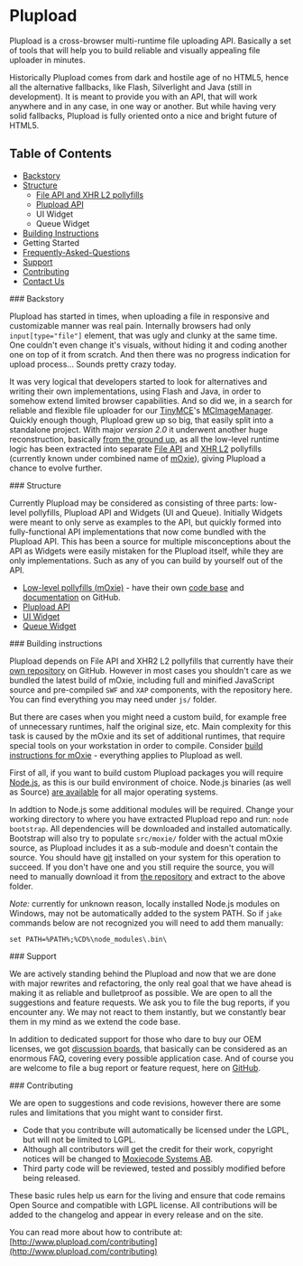 # Plupload

Plupload is a cross-browser multi-runtime file uploading API. Basically a set of tools that will help you to build reliable and visually appealing file uploader in minutes.

Historically Plupload comes from dark and hostile age of no HTML5, hence all the alternative fallbacks, like Flash, Silverlight and Java (still in development). It is meant to provide you with an API, that will work anywhere and in any case, in one way or another. But while having very solid fallbacks, Plupload is fully oriented onto a nice and bright future of HTML5.

## Table of Contents
* [Backstory](#backstory)
* [Structure](#structure)
  * [File API and XHR L2 pollyfills](https://github.com/moxiecode/moxie)
  * [Plupload API](/moxiecode/plupload/wiki/API)
  * UI Widget
  * Queue Widget
* [Building Instructions](#build)
* Getting Started
* [Frequently-Asked-Questions](/moxiecode/plupload/wiki/Frequently-Asked-Questions)
* [Support](#support)
* [Contributing](#contribute)
* [Contact Us](http://www.moxiecode.com/contact.php)

<a name="backstory" />
### Backstory

Plupload has started in times, when uploading a file in responsive and customizable manner was real pain. Internally browsers had only `input[type="file"]` element, that was ugly and clunky at the same time. One couldn't even change it's visuals, without hiding it and coding another one on top of it from scratch. And then there was no progress indication for upload process... Sounds pretty crazy today.

It was very logical that developers started to look for alternatives and writing their own implementations, using Flash and Java, in order to somehow extend limited browser capabilities. And so did we, in a search for reliable and flexible file uploader for our [TinyMCE](http://www.tinymce.com/index.php)'s [MCImageManager](http://www.tinymce.com/enterprise/mcimagemanager.php). Quickly enough though, Plupload grew up so big, that easily split into a standalone project. With major *version 2.0* it underwent another huge reconstruction, basically [from the ground up](http://blog.moxiecode.com/2012/11/28/first-public-beta-plupload-2/), as all the low-level runtime logic has been extracted into separate [File API](http://www.w3.org/TR/FileAPI/) and [XHR L2](http://www.w3.org/TR/XMLHttpRequest/) pollyfills (currently known under combined name of [mOxie](https://github.com/moxiecode/moxie)), giving Plupload a chance to evolve further.

<a name="structure" />
### Structure

Currently Plupload may be considered as consisting of three parts: low-level pollyfills, Plupload API and Widgets (UI and Queue). Initially Widgets were meant to only serve as examples to the API, but quickly formed into fully-functional API implementations that now come bundled with the Plupload API. This has been a source for multiple misconceptions about the API as Widgets were easily mistaken for the Plupload itself, while they are only implementations. Such as any of you can build by yourself out of the API.

* [Low-level pollyfills (mOxie)](https://github.com/moxiecode/moxie) - have their own [code base](https://github.com/moxiecode/moxie) and [documentation](https://github.com/moxiecode/moxie/wiki) on GitHub.
* [Plupload API](/moxiecode/plupload/wiki/API)
* [UI Widget]()
* [Queue Widget]()

<a name="build" />
### Building instructions

Plupload depends on File API and XHR2 L2 pollyfills that currently have their [own repository](https://github.com/moxiecode/moxie) on GitHub. However in most cases you shouldn't care as we bundled the latest build of mOxie, including full and minified JavaScript source and pre-compiled `SWF` and `XAP` components, with the repository here. You can find everything you may need under `js/` folder.

But there are cases when you might need a custom build, for example free of unnecessary runtimes, half the original size, etc. Main complexity for this task is caused by the mOxie and its set of additional runtimes, that require special tools on your workstation in order to compile. Consider [build instructions for mOxie](https://github.com/moxiecode/moxie#build-instructions) - everything applies to Plupload as well.

First of all, if you want to build custom Plupload packages you will require [Node.js](http://nodejs.org/), as this is our build environment of choice. Node.js binaries (as well as Source) [are available](http://nodejs.org/download/) for all major operating systems.

In addtion to Node.js some additional modules will be required. Change your working directory to where you have extracted Plupload repo and run: `node bootstrap`. All dependencies will be downloaded and installed automatically. Bootstrap will also try to populate `src/moxie/` folder with the actual mOxie source, as Plupload includes it as a sub-module and doesn't contain the source. You should have [git](http://git-scm.com/) installed on your system for this operation to succeed. If you don't have one and you still require the source, you will need to manually download it from [the repository](https://github.com/moxiecode/moxie) and extract to the above folder.

*Note:* currently for unknown reason, locally installed Node.js modules on Windows, may not be automatically added to the system PATH. So if `jake` commands below are not recognized you will need to add them manually:

```
set PATH=%PATH%;%CD%\node_modules\.bin\
``` 

<a name="support" />
### Support

We are actively standing behind the Plupload and now that we are done with major rewrites and refactoring, the only real goal that we have ahead is making it as reliable and bulletproof as possible. We are open to all the suggestions and feature requests. We ask you to file the bug reports, if you encounter any. We may not react to them instantly, but we constantly bear them in my mind as we extend the code base.

In addition to dedicated support for those who dare to buy our OEM licenses, we got [discussion boards](http://www.plupload.com/punbb/index.php), that basically can be considered as an enormous FAQ, covering every possible application case. And of course you are welcome to file a bug report or feature request, here on [GitHub](https://github.com/moxiecode/plupload/issues).

<a name="contribute" />
### Contributing

We are open to suggestions and code revisions, however there are some rules and limitations that you might want to consider first.

* Code that you contribute will automatically be licensed under the LGPL, but will not be limited to LGPL.
* Although all contributors will get the credit for their work, copyright notices will be changed to [Moxiecode Systems AB](http://www.moxiecode.com/).
* Third party code will be reviewed, tested and possibly modified before being released.

These basic rules help us earn for the living and ensure that code remains Open Source and compatible with LGPL license. All contributions will be added to the changelog and appear in every release and on the site. 

You can read more about how to contribute at: [http://www.plupload.com/contributing](http://www.plupload.com/contributing)
